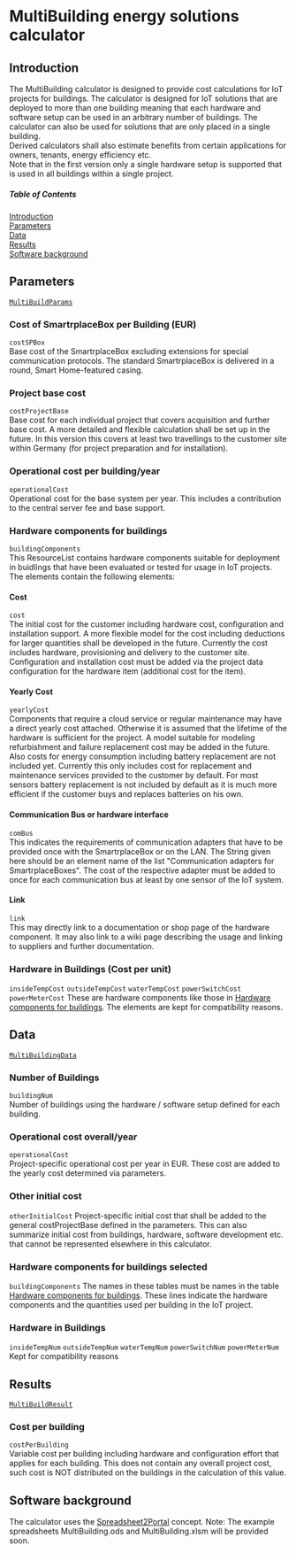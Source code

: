 # MultiBuilding energy solutions calculator

## Introduction
The MultiBuilding calculator is designed to provide cost calculations for IoT projects for buildings. The calculator is designed for IoT solutions that are deployed to more than one building meaning that each hardware and software setup can be used in an arbitrary number of buildings. The calculator can also be used for solutions that are only placed in a single building.<br>
Derived calculators shall also estimate benefits from certain applications for owners, tenants, energy efficiency etc.<br>
Note that in the first version only a single hardware setup is supported that is used in all buildings within a single project.


##### Table of Contents
[Introduction](#introduction)  
[Parameters](#parameters)  
[Data](#data)  
[Results](#results)  
[Software background](#software-background)  

## Parameters
[`MultiBuildParams`](https://github.com/smartrplace/smartr-efficiency/blob/master/smartr-heating-server/src/main/java/extensionmodel/smarteff/multibuild/MultiBuildParams.java) 

### Cost of SmartrplaceBox per Building (EUR)
`costSPBox`  
Base cost of the SmartrplaceBox excluding extensions for special communication protocols. The standard SmartrplaceBox is delivered in a round, Smart Home-featured casing. 

### Project base cost
`costProjectBase`  
Base cost for each individual project that covers acquisition and further base cost. A more detailed and flexible calculation shall be set up in the future. In this version this covers at least two travellings to the customer site within Germany (for project preparation and for installation).

### Operational cost per building/year
`operationalCost`  
Operational cost for the base system per year. This includes a contribution to the central server fee and base support.

### Hardware components for buildings
`buildingComponents`  
This ResourceList contains hardware components suitable for deployment in buidlings that have been evaluated or tested for usage in IoT projects. The elements contain the following elements:

#### Cost
`cost`  
The initial cost for the customer including hardware cost, configuration and installation support. A more flexible model for the cost including deductions for larger quantities shall be developed in the future. Currently the cost includes hardware, provisioning and delivery to the customer site. Configuration and installation cost must be added via the project data configuration for the hardware item (additional cost for the item). 

#### Yearly Cost
`yearlyCost`  
Components that require a cloud service or regular maintenance may have a direct yearly cost attached. Otherwise it is assumed that the lifetime of the hardware is sufficient for the project. A model suitable for modeling refurbishment and failure replacement cost may be added in the future. Also costs for energy consumption including battery replacement are not included yet. Currently this only includes cost for replacement and maintenance services provided to the customer by default. For most sensors battery replacement is not included by default as it is much more efficient if the customer buys and replaces batteries on his own.

#### Communication Bus or hardware interface
`comBus`  
This indicates the requirements of communication adapters that have to be provided once with the SmartrplaceBox or on the LAN. The String given here should be an element name of the list "Communication adapters for SmartrplaceBoxes". The cost of the respective adapter must be added to once for each communication bus at least by one sensor of the IoT system.

#### Link
`link`  
This may directly link to a documentation or shop page of the hardware component. It may also link to a wiki page describing the usage and linking to suppliers and further documentation.

### Hardware in Buildings (Cost per unit)
`insideTempCost`
`outsideTempCost`
`waterTempCost`
`powerSwitchCost`
`powerMeterCost`
These are hardware components like those in [Hardware components for buildings](MultiBuilding.md#hardware-components-for-buildings). The elements are kept for compatibility reasons.


## Data
[`MultiBuildingData`](https://github.com/smartrplace/smartr-efficiency/blob/master/smartr-heating-server/src/main/java/extensionmodel/smarteff/multibuild/MultiBuildData.java)  

### Number of Buildings
`buildingNum`  
Number of buildings using the hardware / software setup defined for each building.

### Operational cost overall/year
`operationalCost`  
Project-specific operational cost per year in EUR. These cost are added to the yearly cost determined via parameters.

### Other initial cost
`otherInitialCost`
Project-specific initial cost that shall be added to the general costProjectBase defined in the parameters. This can also summarize initial cost from buildings, hardware, software development etc. that cannot be represented elsewhere in this calculator. 

### Hardware components for buildings selected
`buildingComponents`
The names in these tables must be names in the table [Hardware components for buildings](MultiBuilding.md#hardware-components-for-buildings). These lines indicate the hardware components and the quantities used per building in the IoT project.

### Hardware in Buildings
`insideTempNum`
`outsideTempNum`
`waterTempNum`
`powerSwitchNum`
`powerMeterNum`
Kept for compatibility reasons

## Results
[`MultiBuildResult`](https://github.com/smartrplace/smartr-efficiency/blob/master/smartr-heating-server/src/main/java/extensionmodel/smarteff/multibuild/MultiBuildResult.java)  

### Cost per building
`costPerBuilding`  
Variable cost per building including hardware and configuration effort that applies for each building. This does not contain any overall project cost, such cost is NOT distributed on the buildings in the calculation of this value.


## Software background
The calculator uses the [Spreadsheet2Portal](https://github.com/smartrplace/smartr-efficiency/blob/master/Spreadsheet2Portal.md) concept.
Note: The example spreadsheets MultiBuilding.ods and MultiBuilding.xlsm will be provided soon.
